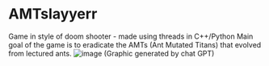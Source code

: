 # AMTslayyerr
Game in style of doom shooter - made using threads in C++/Python
Main goal of the game is to eradicate the AMTs (Ant Mutated Titans) that evolved from lectured ants.
![image](https://github.com/SZOlafo/AMTslayyerr/assets/105805460/f3060243-5954-4618-a618-d8ec90a06bb2)
(Graphic generated by chat GPT)
